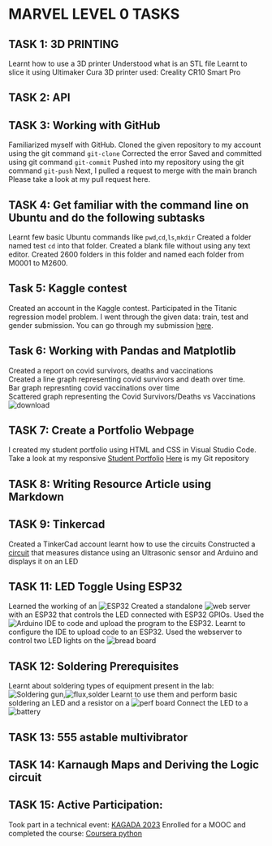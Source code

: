 # MARVEL LEVEL 0 TASKS
## TASK 1: 3D PRINTING
Learnt how to use a 3D printer
Understood what is an STL file
Learnt to slice it using Ultimaker Cura
3D printer used: Creality CR10 Smart Pro
## TASK 2: API

## TASK 3: Working with GitHub
Familiarized myself with GitHub.
Cloned the given repository to my account using the git command `git-clone`
Corrected the error
Saved and committed using git command `git-commit`
Pushed into my repository using the git command `git-push`
Next, I pulled a request to merge with the main branch 
Please take a look at my pull request here.

## TASK 4: Get familiar with the command line on Ubuntu and do the following subtasks
Learnt few basic Ubuntu commands like `pwd`,`cd`,`ls`,`mkdir`
Created a folder named test
`cd` into that folder.
Created a blank file without using any text editor.
Created 2600 folders in this folder and named each folder from M0001 to M2600.

## Task 5: Kaggle contest
Created an account in the Kaggle contest.
Participated in the Titanic regression model problem.
I went through the given data: train, test and gender submission.
You can go through my submission [here](https://www.kaggle.com/code/varshashubhashrim/titanic?scriptVersionId=153407752).

## Task 6: Working with Pandas and Matplotlib
Created a report on covid survivors, deaths and vaccinations  
Created a line graph representing covid survivors and death over time.  
Bar graph represnting covid vaccinations over time  
Scattered graph representing the Covid Survivors/Deaths vs Vaccinations  
![download](https://github.com/vvvvvvss/Documentation-Marvel-level-0/assets/148562671/3c79a241-eb97-4c5a-a143-c3f2654ddb28)

## TASK 7: Create a Portfolio Webpage
I created my student portfolio using HTML and CSS in Visual Studio Code.
Take a look at my responsive [Student Portfolio]()
[Here]( ) is my Git repository

## TASK 8: Writing Resource Article using Markdown

## TASK 9: Tinkercad
Created a TinkerCad account
learnt how to use the circuits
Constructed a [circuit](https://www.tinkercad.com/things/bBIgJU8yQNA-ultrasonic-lcd) that measures distance using an Ultrasonic sensor and Arduino and displays it on an LED

## TASK 11: LED Toggle Using ESP32
Learned the working of an ![ESP32](![61b512d4-ac1d-4870-a8a8-02f6b9fac437](https://github.com/vvvvvvss/blog/assets/148562671/5980da7e-9bca-4d4e-a543-8d4d4c3d6c93))
Created a standalone ![web server](![c613d0f3-c6fa-4ba4-a397-d74848d8b2f0](https://github.com/vvvvvvss/blog/assets/148562671/8894db95-b104-4a88-9c54-a8c3b5b27f33)) with an ESP32 that controls the LED connected with ESP32 GPIOs.
Used the ![Arduino IDE](![5742a67a-5edb-4008-9eba-79e55b592b00](https://github.com/vvvvvvss/blog/assets/148562671/c62017a9-007d-4e57-b1af-31e6099ae7df)) to code and upload the program to the ESP32.
Learnt to configure the IDE to upload code to an ESP32.
Used the webserver to control two LED lights on the ![bread board](https://github.com/vvvvvvss/blog/assets/148562671/7e65240b-1072-4e9b-9e0e-be8d2917503d)

## TASK 12: Soldering Prerequisites
Learnt about soldering types of equipment present in the lab:
![Soldering gun](blob:https://web.whatsapp.com/a01c39c0-5d97-4d16-b4bb-4e6a5885fa2c),![flux](blob:https://web.whatsapp.com/085d6f1f-ca2f-4238-9138-5e49a8b9e97c),solder
Learnt to use them and perform basic soldering an LED and a resistor on a ![perf board](blob:https://web.whatsapp.com/c090ddb6-52b4-46bd-b530-8699c3719ad4)
Connect the LED to a![battery](blob:https://web.whatsapp.com/241dfef1-152e-4a87-a628-c760559f5710)

## TASK 13: 555 astable multivibrator

## TASK 14: Karnaugh Maps and Deriving the Logic circuit

## TASK 15: Active Participation:
Took part in a technical event: [KAGADA 2023](https://github.com/vvvvvvss/blog/files/13539420/Varsha.Shubhashri.M.KAGADA.2023.Participation.Certificate.pdf)
Enrolled for a MOOC and completed the course: [Coursera python](https://github.com/vvvvvvss/blog/files/13539426/Coursera.python.pdf)

